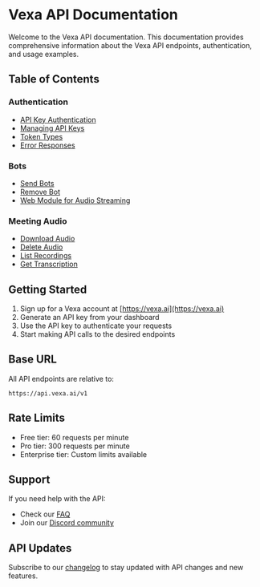 # Vexa API Documentation

Welcome to the Vexa API documentation. This documentation provides comprehensive information about the Vexa API endpoints, authentication, and usage examples.

## Table of Contents

### Authentication
- [API Key Authentication](./authentication.md#api-key-authentication)
- [Managing API Keys](./authentication.md#managing-api-keys)
- [Token Types](./authentication.md#token-types)
- [Error Responses](./authentication.md#error-responses)

### Bots
- [Send Bots](./bots.md#send-bots)
- [Remove Bot](./bots.md#remove-bot)
- [Web Module for Audio Streaming](./bots.md#web-module-for-audio-streaming)

### Meeting Audio
- [Download Audio](./meeting-audio.md#download-audio)
- [Delete Audio](./meeting-audio.md#delete-audio)
- [List Recordings](./meeting-audio.md#list-recordings)
- [Get Transcription](./meeting-audio.md#get-transcription)

## Getting Started

1. Sign up for a Vexa account at [https://vexa.ai](https://vexa.ai)
2. Generate an API key from your dashboard
3. Use the API key to authenticate your requests
4. Start making API calls to the desired endpoints

## Base URL

All API endpoints are relative to:

```
https://api.vexa.ai/v1
```

## Rate Limits

- Free tier: 60 requests per minute
- Pro tier: 300 requests per minute
- Enterprise tier: Custom limits available

## Support

If you need help with the API:

- Check our [FAQ](https://vexa.ai/faq)
- Join our [Discord community](https://discord.gg/Ga9duGkVz9)

## API Updates

Subscribe to our [changelog](https://vexa.ai/changelog) to stay updated with API changes and new features. 
